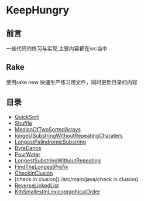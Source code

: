 # KeepHungry
## 前言

一些代码的练习与实现,主要内容都在src当中

## Rake
使用rake new 快速生产练习用文件，同时更新目录的内容


## 目录
- [QuickSort](./src/main/java/QuickSort)
- [Shuffle](./src/main/java/Shuffle)
- [MedianOfTwoSortedArrays](./src/main/java/MedianOfTwoSortedArrays)
- [longestSubstringWithoutRepeatingCharaters](./src/main/java/longestSubstringWithoutRepeatingCharaters)
- [LongestPalindromicSubstring](./src/main/java/LongestPalindromicSubstring)
- [ByteDance](./src/main/java/ByteDance)
- [PourWater](./src/main/java/PourWater)
- [LongestSubstringWithoutRepeating](./src/main/java/LongestSubstringWithoutRepeating)
- [FindTheLongestPrefix](./src/main/java/FindTheLongestPrefix)
- [CheckInClusion](./src/main/java/CheckInClusion)
- [check in clusion](./src/main/java/check in clusion)
- [ReverseLinkedList](./src/main/java/ReverseLinkedList)
- [KthSmallestInLexicograghicalOrder](./src/main/java/KthSmallestInLexicograghicalOrder)

